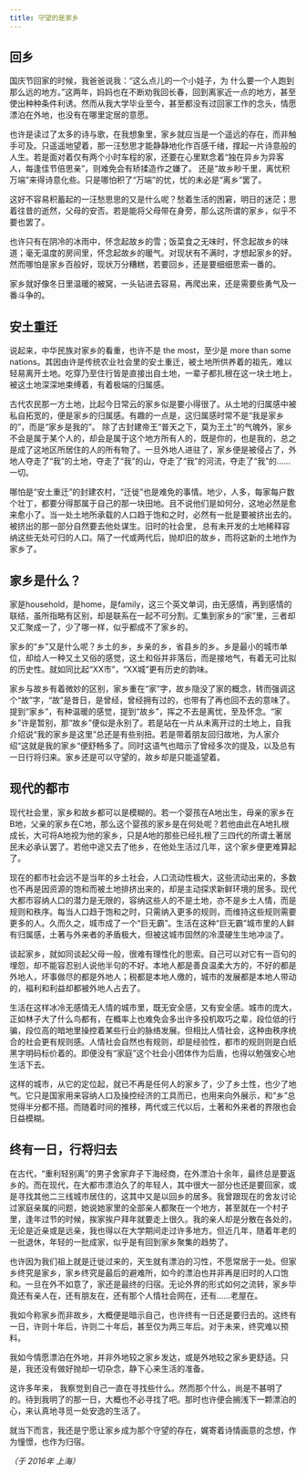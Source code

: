 ```yaml
---
title: 守望的是家乡
---
```


## 回乡

国庆节回家的时候，我爸爸说我：“这么点儿的一个小娃子，为
什么要一个人跑到那么远的地方。”这两年，妈妈也在不断劝我回长春，回到离家近一点的地方，甚至使出种种条件利诱。然而从我大学毕业至今，甚至都没有过回家工作的念头，情愿漂泊在外地，也没有在哪里定居的意愿。

也许是读过了太多的诗与歌，在我想象里，家乡就应当是一个遥远的存在，而非触手可及。只遥遥地望着，那一汪愁思才能静静地化作百感千绪，撑起一片诗意般的人生。若是面对着仅有两个小时车程的家，还要在心里默念着“独在异乡为异客人，每逢佳节倍思亲”，则难免会有矫揉造作之嫌了。 还是“故乡眇千里，离忧积万端”来得诗意化些。只是哪怕积了“万端”的忧，忧的未必是“离乡”罢了。

这好不容易积蓄起的一汪愁思思的又是什么呢？愁着生活的困窘，明日的迷茫；思着往昔的逝然，父母的安否。若是能将父母带在身旁，那么这所谓的家乡，似乎不要也罢了。

也许只有在阴冷的冰雨中，怀念起故乡的雪；饭菜食之无味时，怀念起故乡的味道；毫无温度的房间里，怀念起故乡的暖气。对现状有不满时，才想起家乡的好。然而哪怕是家乡百般好，现状万分糟糕，若要回乡，还是要细细思索一番的。

家乡就好像冬日里温暖的被窝，一头钻进去容易，再爬出来，还是需要些勇气及一番斗争的。

## 安土重迁

说起来，中华民族对家乡的看重，也许不是 the most，至少是 more than some nations。其因由许是传统农业社会里的安土重迁，被土地所供养着的祖先，难以轻易离开土地。吃穿乃至住行皆是直接出自土地，一辈子都扎根在这一块土地上，被这土地深深地束缚着，有着极端的归属感。

古代农民那一方土地，比起今日常云的家乡似是要小得很了。从土地的归属感中被私自拓宽的，便是家乡的归属感。有趣的一点是，这归属感时常不是“我是家乡的”，而是“家乡是我的”。   除了古封建帝王“普天之下，莫为王土”的气魄外，家乡不会是属于某个人的，却会是属于这个地方所有人的，既是你的，也是我的，总之是成了这地区所居住的人的所有物了。一旦外地人进驻了，家乡便是被侵占了，外地人夺走了“我”的土地，夺走了“我”的山，夺走了“我”的河流，夺走了“我”的……一切。

哪怕是“安土重迁”的封建农村，“迁徙”也是难免的事情。地少，人多，每家每户数个壮丁，都要分得那属于自己的那一块田地。且不说他们是如何分，这地必然是愈来愈小了。当一处土地所承载的人口趋于饱和之时，必然有一批是要被挤出去的。被挤出的那一部分自然要去他处谋生。旧时的社会里， 总有未开发的土地稀释容纳这些无处可归的人口。隔了一代或两代后，抛却旧的故乡，而将这新的土地作为家乡了。

## 家乡是什么？

家是household，是home，是family，这三个英文单词，由无感情，再到感情的联结，虽所指略有区别，却是联系在一起不可分割。汇集到家乡的“家”里，三者却又汇聚成一了，少了哪一样，似乎都成不了家乡的。

家乡的“乡”又是什么呢？乡土的乡，乡亲的乡，省县乡的乡。乡是最小的城市单位，却给人一种又土又俗的感觉，这土和俗并非落后，而是接地气，有着无可比拟的历史性。就如同比起“XX市”，“XX城”更有历史的韵味。

家乡与故乡有着微妙的区别，家乡重在“家”字，故乡隐没了家的概念，转而强调这个“故”字，“故”是昔日，是曾经，曾经拥有过的，也带有了再也回不去的意味了。提到“家乡”，有种温暖的感觉，提到“故乡”，挥之不去是离忧，至及怀念。“家乡”许是暂别，那“故乡”便似是永别了。若是站在一片从未离开过的土地上，自我介绍说“我的家乡是这里”总还是有些别扭。若是带着朋友回归故地，为人家介绍“这就是我的家乡“便舒畅多了。同时这语气也暗示了曾经多次的提及，以及总有一日行将归来。家乡还是可以守望的，故乡却是只能遥望着。

## 现代的都市

现代社会里，家乡和故乡都可以是模糊的。若一个婴孩在A地出生，母亲的家乡在B地，父亲的家乡在C地，那么这个婴孩的家乡是在何处呢？若他由此在A地扎根成长，大可将A地视为他的家乡，只是A地的那些已经扎根了三四代的所谓土著居民未必承认罢了。若他中途又去了他乡，在他处生活过几年，这个家乡便更难算起了。

现在的都市社会远不是当年的乡土社会，人口流动性极大，这些流动出来的，多数也不再是因资源的饱和而被土地排挤出来的，却是主动探求新鲜环境的居多。现代大都市容纳人口的潜力是无限的，容纳这些人的不是土地，亦不是乡土人情，而是规则和秩序。每当人口趋于饱和之时，只需纳入更多的规则，而维持这些规则需要更多的人。久而久之，城市成了一个“巨无霸”。生活在这种“巨无霸”城市里的人鲜有归属感，土著与外来者的矛盾极大，但被这城市固然的冷漠硬生生地冲淡了。

谈起家乡，就如同谈起父母一般，很难有理性化的思索。自己可以对它有一百句的埋怨，却不能容忍别人说他半句的不好。本地人都是善良温柔大方的，不好的都是外地人，坏事做尽的都是外地人；税都是本地人缴的，城市的发展都是本地人带动的，福利和利益却都被外地人占去了。

生活在这样冰冷无感情无人情的城市里，既无安全感，又有安全感。城市的庞大，正如林子大了什么鸟都有，在概率上也难免会多出许多投机取巧之辈，段位低的行骗，段位高的暗地里操控着某些行业的脉络发展。但相比人情社会，这种由秩序统合的社会更有规则感。人情社会自然也有规则，却是经验性，都市的规则则是白纸黑字明码标价着的。即便没有“家庭”这个社会小团体作为后盾，也得以勉强安心地生活下去。

这样的城市，从它的定位起，就已不再是任何人的家乡了，少了乡土性，也少了地气。它只是国家用来容纳人口及操控经济的工具而已，也用来向外展示，和“乡”总觉得半分都不搭。而随着时间的推移，两代或三代以后，土著和外来者的界限也会日益模糊。

## 终有一日，行将归去

在古代，“重利轻别离”的男子舍家弃子下海经商，在外漂泊十余年，最终总是要返乡的。而在现代，在大都市漂泊久了的年轻人，其中很大一部分也还是要回家，或是寻找其他二三线城市居住的，这其中又是以回乡的居多。我曾跟现在的舍友讨论过家庭亲属的问题，她说她家里的全部亲人都聚在一个地方，甚至就在一个村子里，逢年过节的时候，挨家挨户拜年就要走上很久。我的亲人却是分散在各处的，无论是近亲或是远亲，我也得以在大学期间走过许多地方。但近几年，随着年老的一批退休，年轻的一批成家，似乎是有回到家乡聚集的趋势了。

也许因为我们祖上就是迁徙过来的，天生就有漂泊的习性，不愿常居于一处。但家乡终究是家乡，家乡终究是最后的避难所，如今的漂泊也并非再是旧时的人口饱和。一旦在外不如意了，家还是最终的归宿。无论外界的形式如何之流转，家乡毕竟还有亲人在，还有朋友在，还有那个人情社会网在，还有……老屋在。

我如今称家乡而非故乡，大概便是暗示自己，也许终有一日还是要归去的。这终有一日，许则十年后，许则二十年后，甚至仅为两三年后。对于未来，终究难以预料。

我如今情愿漂泊在外地，并非外地较之家乡发达，或是外地较之家乡更舒适。只是，我还没有做好抛却一切杂念，静下心来生活的准备。

这许多年来， 我察觉到自己一直在寻找些什么。然而那个什么，尚是不甚明了的。待到我明了的那一日，大概也不必寻找了吧。那时也许便会搁浅下一颗漂泊的心，来认真地寻觅一处安逸的生活了。

就当下而言，我还是宁愿让家乡成为那个守望的存在，娓寄着诗情画意的念想，作为憧憬，也作为归宿。

*（于 2016年 上海）*
